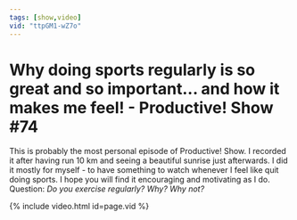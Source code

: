 ```yaml
---
tags: [show,video]
vid: "ttpGM1-wZ7o"
---
```


# Why doing sports regularly is so great and so important... and how it makes me feel! - Productive! Show #74

This is probably the most personal episode of Productive! Show. I recorded it after having run 10 km and seeing a beautiful sunrise just afterwards. I did it mostly for myself - to have something to watch whenever I feel like quit doing sports. I hope you will find it encouraging and motivating as I do. Question: *Do you exercise regularly? Why? Why not?*

<!--More-->

{% include video.html id=page.vid %}

[n]: https://michael.gratis/nozbe